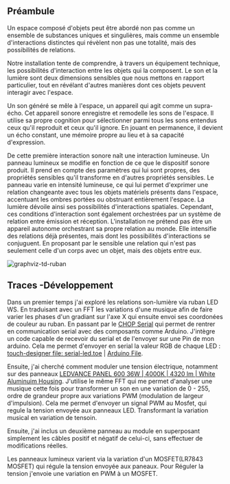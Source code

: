 ## Préambule
Un espace composé d'objets peut être abordé non pas comme un ensemble de substances uniques et singulières, mais comme un ensemble d'interactions distinctes qui révèlent non pas une totalité, mais des possibilités de relations.

Notre installation tente de comprendre, à travers un équipement technique, les possibilités d'interaction entre les objets qui la composent. Le son et la lumière sont deux dimensions sensibles que nous mettons en rapport particulier, tout en révélant d'autres manières dont ces objets peuvent interagir avec l'espace.

Un son généré se mêle à l'espace, un appareil qui agit comme un supra-écho. Cet appareil sonore enregistre et remodelle les sons de l'espace. Il utilise sa propre cognition pour sélectionner parmi tous les sons entendus ceux qu'il reproduit et ceux qu'il ignore. En jouant en permanence, il devient un écho constant, une mémoire propre au lieu et à sa capacité d'expression.

De cette première interaction sonore naît une interaction lumineuse. Un panneau lumineux se modifie en fonction de ce que le dispositif sonore produit. Il prend en compte des paramètres qui lui sont propres, des propriétés sensibles qu'il transforme en d'autres propriétés sensibles. Le panneau varie en intensité lumineuse, ce qui lui permet d'exprimer une relation changeante avec tous les objets matériels présents dans l'espace, accentuant les ombres portées ou obstruant entièrement l'espace. La lumière dévoile ainsi ses possibilités d'interactions spatiales. Cependant, ces conditions d'interaction sont également orchestrées par un système de relation entre émission et réception. L'installation ne prétend pas être un appareil autonome orchestrant sa propre relation au monde. Elle intensifie des relations déjà présentes, mais dont les possibilités d'interactions se conjuguent. En proposant par le sensible une relation qui n'est pas seulement celle d'un corps avec un objet, mais des objets entre eux.

![graphviz-td-ruban](http://qamo9384.odns.fr/nathan-prost/static/img/light-opalin/graphviz-td-ruban.png)

## Traces -Développement
Dans un premier temps j'ai exploré les relations son-lumière via ruban LED WS. En traduisant avec un FFT les variations d'une musique afin de faire varier les phases d'un gradiant sur l'axe X qui ensuite envoi ses coordonées de couleur au ruban. En passant par le [CHOP Serial](https://derivative.ca/UserGuide/Serial_CHOP) qui permet de rentrer en communication serial avec des composants comme Arduino. J'intègre un code capable de recevoir du serial et de l'envoyer sur une Pin de mon arduino.  Cela me permet d'envoyer en serial la valeur RGB de chaque LED : [touch-designer file: serial-led.toe](https://github.com/Nathan-rek/Light-opalin/tree/master/02_Prod/touchdesigner) | [Arduino File](https://github.com/Nathan-rek/Light-opalin/tree/master/02_Prod/arduino/neopixel). 



Ensuite, j'ai cherché comment moduler une tension électrique, notamment sur des panneaux [LEDVANCE PANEL 600 36W | 4000K | 4320 lm | White Aluminuim Housing](https://benelux.ledvance.com/fr/professionnels/produits/luminaires/luminaires-professionnels/luminaires-panel/panel-ip54/panel-ip54-de-forte-puissance--600-x-600-mm-c8598?productId=137324). J'utilise le même FFT qui me permet d'analyser une musique cette fois pour transformer un son en une variation de 0 - 255, ordre de grandeur propre aux variations PWM (modulation de largeur d'impulsion). Cela me permet d'envoyer un signal PWM au Mosfet, qui regule la tension envoyée aux panneaux LED. Transformant la variation musical en variation de tensoin.
<br>

Ensuite, j'ai inclus un deuxième panneau au module en superposant simplement les câbles positif et négatif de celui-ci, sans effectuer de modifications réelles.
<br>


Les panneaux lumineux varient via la variation d'un MOSFET(LR7843 MOSFET) qui régule la tension envoyée aux paneaux. Pour Réguler la tension j'envoie une variation en PWM à un MOSFET.


